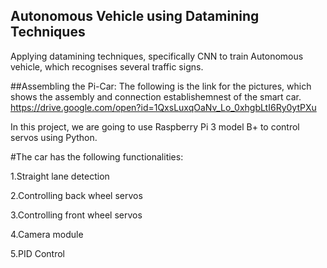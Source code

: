 ## Autonomous Vehicle using Datamining Techniques

Applying datamining techniques, specifically CNN to train Autonomous vehicle, which recognises several traffic signs.

##Assembling the Pi-Car:
The following is the link for the pictures, which shows the assembly and connection establishemnest of the smart car.
https://drive.google.com/open?id=1QxsLuxqOaNv_Lo_0xhgbLtI6Ry0ytPXu

In this project, we are going to use Raspberry Pi 3 model B+ to control servos using Python.

#The car has the following functionalities:

1.Straight lane detection

2.Controlling back wheel servos

3.Controlling front wheel servos

4.Camera module


5.PID Control
